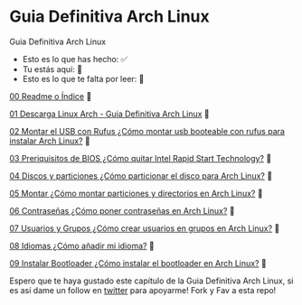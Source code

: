 # Guia Definitiva Arch Linux
Guia Definitiva Arch Linux

 - Esto es lo que has hecho: ✅
 - Tu estás aquí: 💙
 - Esto es lo que te falta por leer: 🔵

[00 Readme o Índice](https://github.com/miguelgargallo/Guia-Definitiva-Arch-Linux) 💙

[01 Descarga Linux Arch - Guia Definitiva Arch Linux](https://github.com/miguelgargallo/Guia-Definitiva-Arch-Linux/blob/main/01%20Descarga%20Arch%20Linux%20%C2%BFC%C3%B3mo%20descargar%20Arch%20Linux%3F.md) 🔵

[02 Montar el USB con Rufus ¿Cómo montar usb booteable con rufus para instalar Arch Linux?](https://github.com/miguelgargallo/Guia-Definitiva-Arch-Linux/blob/main/02%20Montar%20el%20USB%20con%20Rufus%20%C2%BFC%C3%B3mo%20montar%20usb%20booteable%20con%20rufus%20para%20instalar%20Arch%20Linux%3F.md) 🔵

[03 Preriquisitos de BIOS ¿Cómo quitar Intel Rapid Start Technology?](https://github.com/miguelgargallo/Guia-Definitiva-Arch-Linux/blob/main/03%20Preriquisitos%20de%20BIOS%20%C2%BFC%C3%B3mo%20quitar%20Intel%20(r)%20Rapid%20Start%20Technology%3F.md) 🔵

[04 Discos y particiones ¿Cómo particionar el disco para Arch Linux?](https://github.com/miguelgargallo/Guia-Definitiva-Arch-Linux/blob/main/04%20Discos%20y%20particiones%20%C2%BFC%C3%B3mo%20particionar%20el%20disco%20para%20Arch%20Linux%3F.md) 🔵

[05 Montar ¿Cómo montar particiones y directorios en Arch Linux?](https://github.com/miguelgargallo/Guia-Definitiva-Arch-Linux/blob/main/05%20Montar%20%C2%BFC%C3%B3mo%20montar%20particiones%20y%20directorios%20en%20Arch%20Linux%3F.md) 🔵

[06 Contraseñas ¿Cómo poner contraseñas en Arch Linux?](https://github.com/miguelgargallo/Guia-Definitiva-Arch-Linux/blob/main/06%20Contrase%C3%B1as%20%C2%BFC%C3%B3mo%20poner%20contrase%C3%B1as%20en%20Arch%20Linux%3F.md) 🔵

[07 Usuarios y Grupos ¿Cómo crear usuarios en grupos en Arch Linux?](https://github.com/miguelgargallo/Guia-Definitiva-Arch-Linux/blob/main/07%20Usuarios%20y%20Grupos%20%C2%BFC%C3%B3mo%20crear%20usuarios%20en%20grupos%20en%20Arch%20Linux%3F.md) 🔵

[08 Idiomas ¿Cómo añadir mi idioma?](https://github.com/miguelgargallo/Guia-Definitiva-Arch-Linux/blob/main/08%20Idiomas%20%C2%BFC%C3%B3mo%20a%C3%B1adir%20mi%20idioma%3F.md) 🔵

[09 Instalar Bootloader ¿Cómo instalar el bootloader en Arch Linux?](https://github.com/miguelgargallo/Guia-Definitiva-Arch-Linux/blob/main/09%20Instalar%20Bootloader%20%C2%BFC%C3%B3mo%20instalar%20el%20bootloader%20en%20Arch%20Linux%3F.md) 🔵

Espero que te haya gustado este capítulo de la Guia Definitiva Arch Linux, si es así dame un follow en [twitter](https://twitter.com/miguelgargallo) para apoyarme! Fork y Fav a esta repo!
